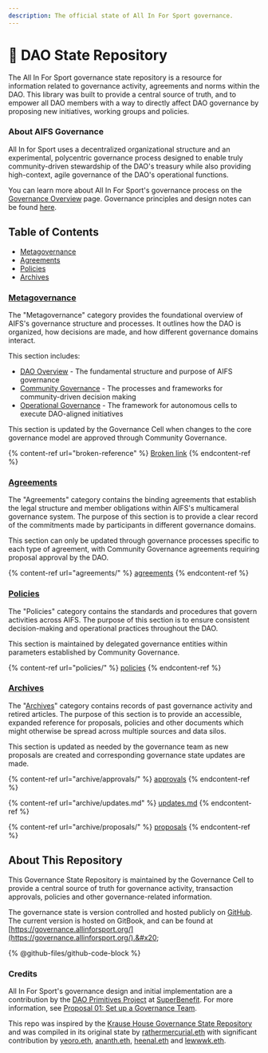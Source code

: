 ```yaml
---
description: The official state of All In For Sport governance.
---
```


# 🔏 DAO State Repository

The All In For Sport governance state repository is a resource for information related to governance activity, agreements and norms within the DAO. This library was built to provide a central source of truth, and to empower all DAO members with a way to directly affect DAO governance by proposing new initiatives, working groups and policies.

### About AIFS Governance

All In for Sport uses a decentralized organizational structure and an experimental, polycentric governance process designed to enable truly community-driven stewardship of the DAO's treasury while also providing high-context, agile governance of the DAO's operational functions.

You can learn more about All In For Sport's governance process on the [Governance Overview](state/) page.  Governance principles and design notes can be found [here](https://app.clarity.so/allinforsport/docs/e5eb6015-e824-42a0-86d0-55293da514ab).

## Table of Contents

* [Metagovernance](broken-reference)
* [Agreements](broken-reference)
* [Policies](./#policies)
* [Archives](./#archives)

### [Metagovernance](broken-reference)

The "Metagovernance" category provides the foundational overview of AIFS's governance structure and processes. It outlines how the DAO is organized, how decisions are made, and how different governance domains interact.

This section includes:

* [DAO Overview](state/) - The fundamental structure and purpose of AIFS governance
* [Community Governance](state/community.md) - The processes and frameworks for community-driven decision making
* [Operational Governance](state/operations.md) - The framework for autonomous cells to execute DAO-aligned initiatives

This section is updated by the Governance Cell when changes to the core governance model are approved through Community Governance.

{% content-ref url="broken-reference" %}
[Broken link](broken-reference)
{% endcontent-ref %}

### [Agreements](./#agreement)

The "Agreements" category contains the binding agreements that establish the legal structure and member obligations within AIFS's multicameral governance system. The purpose of this section is to provide a clear record of the commitments made by participants in different governance domains.

This section can only be updated through governance processes specific to each type of agreement, with Community Governance agreements requiring proposal approval by the DAO.

{% content-ref url="agreements/" %}
[agreements](agreements/)
{% endcontent-ref %}

### [Policies](broken-reference)

The "Policies" category contains the standards and procedures that govern activities across AIFS. The purpose of this section is to ensure consistent decision-making and operational practices throughout the DAO.

This section is maintained by delegated governance entities within parameters established by Community Governance.

{% content-ref url="policies/" %}
[policies](policies/)
{% endcontent-ref %}

### [Archives](broken-reference)

The "[Archives](broken-reference)" category contains records of past governance activity and retired articles. The purpose of this section is to provide an accessible, expanded reference for proposals, policies and other documents which might otherwise be spread across multiple sources and data silos.

This section is updated as needed by the governance team as new proposals are created and corresponding governance state updates are made.

{% content-ref url="archive/approvals/" %}
[approvals](archive/approvals/)
{% endcontent-ref %}

{% content-ref url="archive/updates.md" %}
[updates.md](archive/updates.md)
{% endcontent-ref %}

{% content-ref url="archive/proposals/" %}
[proposals](archive/proposals/)
{% endcontent-ref %}

## About This Repository

This Governance State Repository is maintained by the Governance Cell to provide a central source of truth for governance activity, transaction approvals, policies and other governance-related information.

The governance state is version controlled and hosted publicly on [GitHub](https://github.com/All-In-For-Sport/governance). The current version is hosted on GitBook, and can be found at [https://governance.allinforsport.org/](https://governance.allinforsport.org/).&#x20;

{% @github-files/github-code-block %}

### Credits

All In For Sport's governance design and initial implementation are a contribution by the [DAO Primitives Project](https://superbenefit.org/dao-primitive-project) at [SuperBenefit](https://superbenefit.org/). For more information, see [Proposal 01: Set up a Governance Team](archive/proposals/epoch-0/proposal-01.md).

This repo was inspired by the [Krause House Governance State Repository](https://github.com/Krause-House/org) and was compiled in its original state by [rathermercurial.eth](https://rathermercurial.eth.xyz/) with significant contribution by [yeoro.eth](https://yeoro.eth.xyz/), [ananth.eth](https://ananth.eth.xyz/), [heenal.eth](https://heenal.eth.xyz/) and [lewwwk.eth](https://lewwwk.eth.xyz/).
